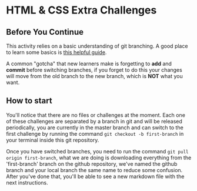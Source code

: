 # HTML & CSS Extra Challenges
## Before You Continue
This activity relies on a basic understanding of git branching. A good place to learn some basics is [this helpful guide](https://www.hostinger.com/tutorials/how-to-use-git-branches/). 

A common "gotcha" that new learners make is forgetting to **add** and **commit** before switching branches, if you forget to do this your changes will move from the old branch to the new branch, which is **NOT** what you want.

## How to start
You'll notice that there are no files or challenges at the moment. Each one of these challenges are separated by a branch in git and will be released periodically, you are currently in the master branch and can switch to the first challenge by running the command `git checkout -b first-branch` in your terminal inside this git repository.

Once you have switched branches, you need to run the command `git pull origin first-branch`, what we are doing is downloading everything from the 'first-branch' branch on the github repository, we've named the github branch and your local branch the same name to reduce some confusion. After you've done that, you'll be able to see a new markdown file with the next instructions.
